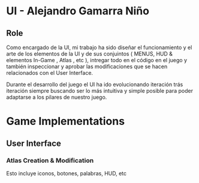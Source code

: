 # UI - Alejandro Gamarra Niño
## Role
Como encargado de la UI, mi trabajo ha sido diseñar el funcionamiento y el arte de los elementos de la UI y de sus conjuintos ( MENUS, HUD & elementos In-Game , Atlas , etc ), intregar todo en el código en el juego y también inspeccionar y aprobar las modificaciones que se hacen relacionados con el User Interface.

Durante el desarrollo del juego el UI ha ido evolucionando iteración trás iteración siempre buscando ser lo más intuitiva y simple posible para poder adaptarse a los pilares de nuestro juego.

# Game Implementations
## User Interface
### Atlas Creation & Modification 
Esto incluye iconos, botones, palabras, HUD, etc
<!--stackedit_data:
eyJoaXN0b3J5IjpbNzg0MTYzNTUxLC0xNjMxNzc5MzMsMjA3ND
kyNDM0NCwxNTI2MDcwNDQxXX0=
-->